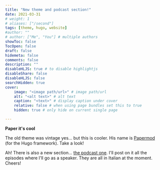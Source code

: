 ```yaml
---
title: "New theme and podcast section!"
date: 2021-03-31
# weight: 1
# aliases: ["/second"]
tags: [theme, hugo, website]
#author: ""
# author: ["Me", "You"] # multiple authors
showToc: false
TocOpen: false
draft: false
hidemeta: false
comments: false
description: ""
disableHLJS: true # to disable highlightjs
disableShare: false
disableHLJS: false
searchHidden: true
cover:
    image: "<image path/url>" # image path/url
    alt: "<alt text>" # alt text
    caption: "<text>" # display caption under cover
    relative: false # when using page bundles set this to true
    hidden: true # only hide on current single page

---
```

<!-- ---
date: 2021-03-24
linktitle: donation
menu:
  main:
    parent: 
prev: /post/hello-world
title: Donation!
weight: 10
--- -->

**Paper it's cool**

The old theme was vintage yes... but this is cooler. His name is [Papermod](https://github.com/adityatelange/hugo-PaperMod) (for the Hugo framework). Take a look! 

Ah! There is also a new section... [the podcast one](https://scors.one/podcasts). I'll post on it all the episodes where I'll go as a speaker. They are all in Italian at the moment. Cheers!